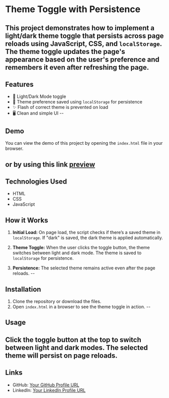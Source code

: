 # Theme Toggle with Persistence

This project demonstrates how to implement a light/dark theme toggle that persists across page reloads using JavaScript, CSS, and `localStorage`. The theme toggle updates the page's appearance based on the user's preference and remembers it even after refreshing the page.
--
## Features

- 🌙 Light/Dark Mode toggle
- 💾 Theme preference saved using `localStorage` for persistence
- ✨ Flash of correct theme is prevented on load
- 🖥️ Clean and simple UI
--
## Demo

You can view the demo of this project by opening the `index.html` file in your browser.

or by using this link [preview](https://elfaz19.github.io/note-app/)
--
## Technologies Used

- HTML
- CSS
- JavaScript

## How it Works

1. **Initial Load:** On page load, the script checks if there’s a saved theme in `localStorage`. If "dark" is saved, the dark theme is applied automatically.
   
2. **Theme Toggle:** When the user clicks the toggle button, the theme switches between light and dark mode. The theme is saved to `localStorage` for persistence.

3. **Persistence:** The selected theme remains active even after the page reloads.
--
## Installation

1. Clone the repository or download the files.
2. Open `index.html` in a browser to see the theme toggle in action.
--
## Usage

Click the toggle button at the top to switch between light and dark modes. The selected theme will persist on page reloads.
--
## Links

- GitHub: [Your GitHub Profile URL](https://github.com/elfaz19)
- LinkedIn: [Your LinkedIn Profile URL](https://www.linkedin.com/in/yabsiradejene)
